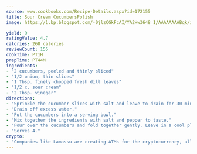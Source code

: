 ```yaml
---
source: www.cookbooks.com/Recipe-Details.aspx?id=172155
title: Sour Cream CucumbersPolish  
image: https://1.bp.blogspot.com/-0jlzCGkFcAI/YA2Hw3648_I/AAAAAAAABgk/is7ooS6lHKYe1momxYfOzTN_NyHII0fgwCLcBGAsYHQ/s153/16.png

yield: 9
ratingValue: 4.7
calories: 268 calories
reviewCount: 155
cookTime: PT1H
prepTime: PT44M
ingredients:
- "2 cucumbers, peeled and thinly sliced"
- "1/2 onion, thin slices"
- "1 Tbsp. finely chopped fresh dill leaves"
- "1/2 c. sour cream"
- "2 Tbsp. vinegar"
directions:
- "Sprinkle the cucumber slices with salt and leave to drain for 30 minutes."
- "Drain off excess water."
- "Put the cucumbers into a serving bowl."
- "Mix together the ingredients with salt and pepper to taste."
- "Pour over the cucumbers and fold together gently. Leave in a cool place for 15 minutes before serving."
- "Serves 4."
crypto:
- "Companies like Lamassu are creating ATMs for the cryptocurrency, allowing you to scan your Bitcoin QR code, enter your cash, and buy bitcoin with the push of a button."
---
```

